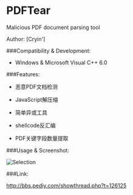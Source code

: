 # PDFTear
Malicious PDF document parsing tool

Author: [Cryin']

###Compatibility & Development: 

* Windows & Microsoft Visual C++ 6.0

###Features:

* 恶意PDF文档检测

* JavaScript解压缩

* 简单异或工具

* shellcode反汇编

* PDF关键字段数量提取

###Usage & Screenshot:

![Selection](http://bbs.pediy.com/upload/attach/201012/371024_08tkr960jurstkk.jpg)<br>

###Link:

http://bbs.pediy.com/showthread.php?t=126125
